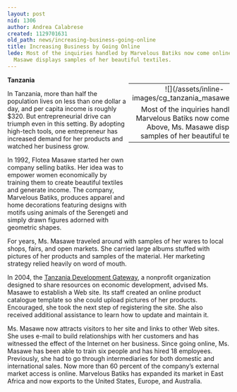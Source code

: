 ```yaml
---
layout: post
nid: 1306
author: Andrea Calabrese
created: 1129701631
old_path: news/increasing-business-going-online
title: Increasing Business by Going Online
lede: Most of the inquiries handled by Marvelous Batiks now come online. Above, Ms.
  Masawe displays samples of her beautiful textiles.
---
```


<table align="right" border="0" style="width:229px;height:312px;"><tbody><tr><td align="center" valign="middle">![](/assets/inline-images/cg_tanzania_masawe_01.jpg)</td></tr><tr><td align="center" valign="bottom">Most of the inquiries handled by Marvelous Batiks now come online. Above, Ms. Masawe displays samples of her beautiful textiles.</td></tr></tbody></table>

**Tanzania**

In Tanzania, more than half the population lives on less than one dollar a day, and per capita income is roughly $320. But entrepreneurial drive can triumph even in this setting. By adopting high-tech tools, one entrepreneur has increased demand for her products and watched her business grow.

In 1992, Flotea Masawe started her own company selling batiks. Her idea was to empower women economically by training them to create beautiful textiles and generate income. The company, Marvelous Batiks, produces apparel and home decorations featuring designs with motifs using animals of the Serengeti and simply drawn figures adorned with geometric shapes.

For years, Ms. Masawe traveled around with samples of her wares to local shops, fairs, and open markets. She carried large albums stuffed with pictures of her products and samples of the material. Her marketing strategy relied heavily on word of mouth.

In 2004, the [Tanzania Development Gateway](http://www.tanzaniagateway.org/ "Tanzania CG"), a nonprofit organization designed to share resources on economic development, advised Ms. Masawe to establish a Web site. Its staff created an online product catalogue template so she could upload pictures of her products. Encouraged, she took the next step of registering the site. She also received additional assistance to learn how to update and maintain it.

Ms. Masawe now attracts visitors to her site and links to other Web sites. She uses e-mail to build relationships with her customers and has witnessed the effect of the Internet on her business. Since going online, Ms. Masawe has been able to train six people and has hired 18 employees. Previously, she had to go through intermediaries for both domestic and international sales. Now more than 60 percent of the company’s external market access is online. Marvelous Batiks has expanded its market in East Africa and now exports to the United States, Europe, and Australia.
